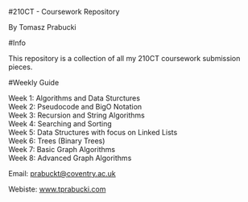 #210CT - Coursework Repository

By Tomasz Prabucki

#Info

This repository is a collection of all my 210CT coursework submission pieces.

#Weekly Guide

Week 1: Algorithms and Data Sturctures<br>
Week 2: Pseudocode and BigO Notation<br>
Week 3: Recursion and String Algorithms<br>
Week 4: Searching and Sorting<br>
Week 5: Data Structures with focus on Linked Lists<br>
Week 6: Trees (Binary Trees)<br>
Week 7: Basic Graph Algorithms<br>
Week 8: Advanced Graph Algorithms<br>


Email: prabuckt@coventry.ac.uk

Webiste: www.tprabucki.com
